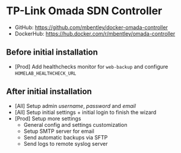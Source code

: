 # TP-Link Omada SDN Controller

- GitHub: <https://github.com/mbentley/docker-omada-controller>
- DockerHub: <https://hub.docker.com/r/mbentley/omada-controller>

## Before initial installation

- \[Prod\] Add healthchecks monitor for `web-backup` and configure `HOMELAB_HEALTHCHECK_URL`

## After initial installation

- \[All\] Setup admin _username_, _password_ and _email_
- \[All\] Setup initial settings + initial login to finish the wizard
- \[Prod\] Setup more settings
  - General config and settings customization
  - Setup SMTP server for email
  - Send automatic backups via SFTP
  - Send logs to remote syslog server
